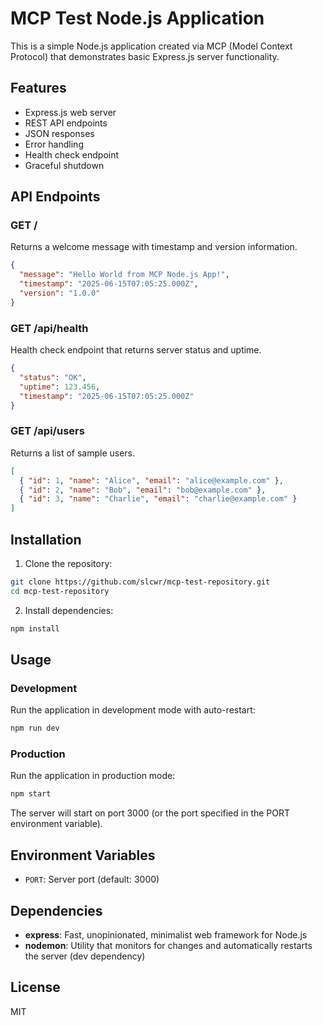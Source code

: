 # MCP Test Node.js Application

This is a simple Node.js application created via MCP (Model Context Protocol) that demonstrates basic Express.js server functionality.

## Features

- Express.js web server
- REST API endpoints
- JSON responses
- Error handling
- Health check endpoint
- Graceful shutdown

## API Endpoints

### GET /
Returns a welcome message with timestamp and version information.

```json
{
  "message": "Hello World from MCP Node.js App!",
  "timestamp": "2025-06-15T07:05:25.000Z",
  "version": "1.0.0"
}
```

### GET /api/health
Health check endpoint that returns server status and uptime.

```json
{
  "status": "OK",
  "uptime": 123.456,
  "timestamp": "2025-06-15T07:05:25.000Z"
}
```

### GET /api/users
Returns a list of sample users.

```json
[
  { "id": 1, "name": "Alice", "email": "alice@example.com" },
  { "id": 2, "name": "Bob", "email": "bob@example.com" },
  { "id": 3, "name": "Charlie", "email": "charlie@example.com" }
]
```

## Installation

1. Clone the repository:
```bash
git clone https://github.com/slcwr/mcp-test-repository.git
cd mcp-test-repository
```

2. Install dependencies:
```bash
npm install
```

## Usage

### Development
Run the application in development mode with auto-restart:
```bash
npm run dev
```

### Production
Run the application in production mode:
```bash
npm start
```

The server will start on port 3000 (or the port specified in the PORT environment variable).

## Environment Variables

- `PORT`: Server port (default: 3000)

## Dependencies

- **express**: Fast, unopinionated, minimalist web framework for Node.js
- **nodemon**: Utility that monitors for changes and automatically restarts the server (dev dependency)

## License

MIT